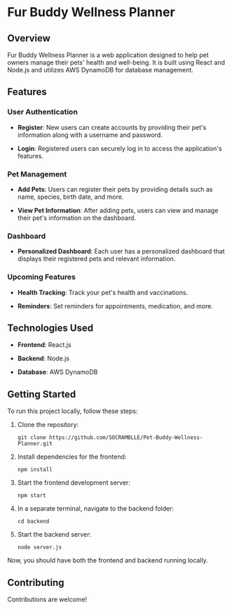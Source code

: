# Fur Buddy Wellness Planner

## Overview

Fur Buddy Wellness Planner is a web application designed to help pet owners manage their pets' health and well-being. It is built using React and Node.js and utilizes AWS DynamoDB for database management.

## Features

### User Authentication

- **Register**: New users can create accounts by providing their pet's information along with a username and password.

- **Login**: Registered users can securely log in to access the application's features.

### Pet Management

- **Add Pets**: Users can register their pets by providing details such as name, species, birth date, and more.

- **View Pet Information**: After adding pets, users can view and manage their pet's information on the dashboard.

### Dashboard

- **Personalized Dashboard**: Each user has a personalized dashboard that displays their registered pets and relevant information.

### Upcoming Features

- **Health Tracking**: Track your pet's health and vaccinations.

- **Reminders**: Set reminders for appointments, medication, and more.

## Technologies Used

- **Frontend**: React.js

- **Backend**: Node.js

- **Database**: AWS DynamoDB

## Getting Started

To run this project locally, follow these steps:

1. Clone the repository:

   ```
   git clone https://github.com/SOCRAMBLLE/Pet-Buddy-Wellness-Planner.git
   ```

2. Install dependencies for the frontend:

   ```
   npm install
   ```

3. Start the frontend development server:

   ```
   npm start
   ```

4. In a separate terminal, navigate to the backend folder:

   ```
   cd backend
   ```

5. Start the backend server:

   ```
   node server.js
   ```

Now, you should have both the frontend and backend running locally.

## Contributing

Contributions are welcome!
